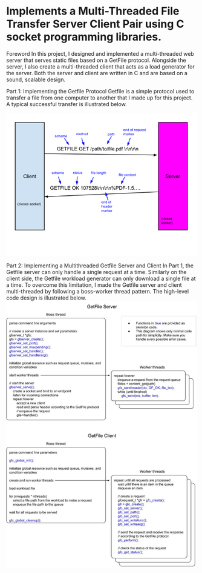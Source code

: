# Implements a Multi-Threaded File Transfer Server Client Pair using C socket programming libraries.
Foreword
In this project, I designed and implemented a multi-threaded web server that serves static files based on a GetFile protocol. Alongside the server, I also create a multi-threaded client that acts as a load generator for the server. Both the server and client are written in C and are based on a sound, scalable design.

Part 1: Implementing the Getfile Protocol
Getfile is a simple protocol used to transfer a file from one computer to another that I made up for this project. A typical successful transfer is illustrated below.

![alt text](https://github.com/JulianMei/Socket-programming-Multi-Threaded-File-Transfer-Server-and-Client/blob/master/gftransfer.png)


Part 2: Implementing a Multithreaded Getfile Server and Client
In Part 1, the Getfile server can only handle a single request at a time. Similarly on the client side, the Getfile workload generator can only download a single file at a time. To overcome this limitation, I made the Getfile server and client multi-threaded by following a boss-worker thread pattern. The high-level code design is illustrated below.
![alt text](https://github.com/JulianMei/Socket-programming-Multi-Threaded-File-Transfer-Server-and-Client/blob/master/High-level%20code%20design.jpg)
